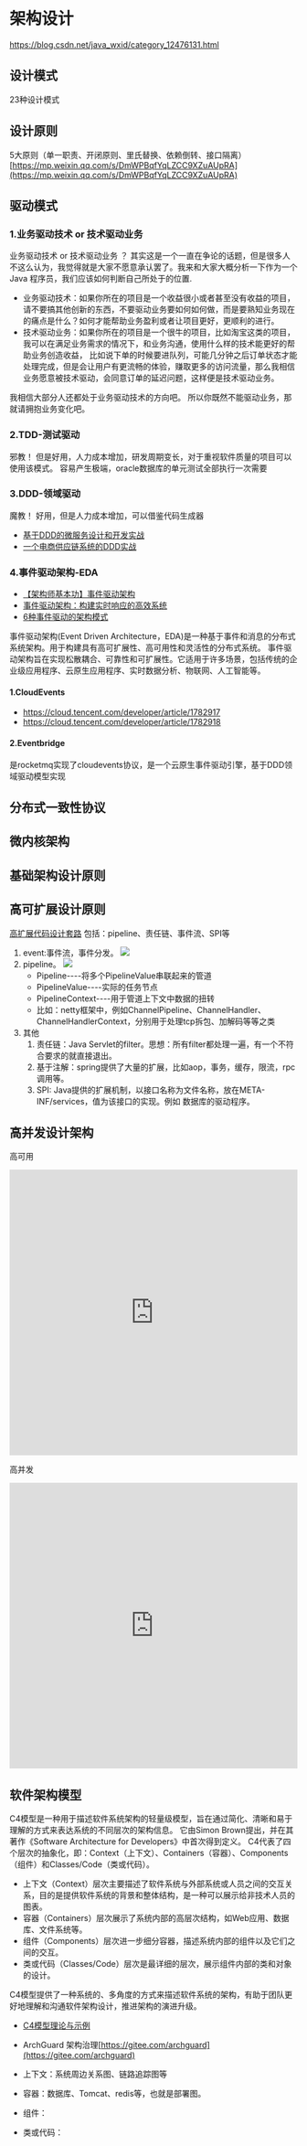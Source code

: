 # 架构设计

https://blog.csdn.net/java_wxid/category_12476131.html

## 设计模式
23种设计模式

## 设计原则
5大原则（单一职责、开闭原则、里氏替换、依赖倒转、接口隔离）
[https://mp.weixin.qq.com/s/DmWPBqfYqLZCC9XZuAUpRA](https://mp.weixin.qq.com/s/DmWPBqfYqLZCC9XZuAUpRA)

## 驱动模式

### 1.业务驱动技术 or 技术驱动业务
业务驱动技术 or 技术驱动业务 ？ 其实这是一个一直在争论的话题，但是很多人不这么认为，我觉得就是大家不愿意承认罢了。我来和大家大概分析一下作为一个 Java 程序员，我们应该如何判断自己所处于的位置.
- 业务驱动技术：如果你所在的项目是一个收益很小或者甚至没有收益的项目，请不要搞其他创新的东西，不要驱动业务要如何如何做，而是要熟知业务现在的痛点是什么？如何才能帮助业务盈利或者让项目更好，更顺利的进行。
- 技术驱动业务：如果你所在的项目是一个很牛的项目，比如淘宝这类的项目，我可以在满足业务需求的情况下，和业务沟通，使用什么样的技术能更好的帮助业务创造收益，
  比如说下单的时候要进队列，可能几分钟之后订单状态才能处理完成，但是会让用户有更流畅的体验，赚取更多的访问流量，那么我相信业务愿意被技术驱动，会同意订单的延迟问题，这样便是技术驱动业务。

我相信大部分人还都处于业务驱动技术的方向吧。 所以你既然不能驱动业务，那就请拥抱业务变化吧。

### 2.TDD-测试驱动

邪教！ 但是好用，人力成本增加，研发周期变长，对于重视软件质量的项目可以使用该模式。
容易产生极端，oracle数据库的单元测试全部执行一次需要

### 3.DDD-领域驱动

魔教！ 好用，但是人力成本增加，可以借鉴代码生成器

- [基于DDD的微服务设计和开发实战](https://mp.weixin.qq.com/s/orOF1EKYoc4Z_0pmGOYNVg)
- [一个电商供应链系统的DDD实战](https://mp.weixin.qq.com/s/xg2JhTvIaz8kbCJJwlMLTw)

### 4.事件驱动架构-EDA

- [【架构师基本功】事件驱动架构](https://blog.csdn.net/java_wxid/article/details/131283508)
- [事件驱动架构：构建实时响应的高效系统](https://baijiahao.baidu.com/s?id=1772938236612909522&wfr=spider&for=pc)
- [6种事件驱动的架构模式](https://cloud.tencent.com/developer/article/2255982)

事件驱动架构(Event Driven Architecture，EDA)是一种基于事件和消息的分布式系统架构。用于构建具有高可扩展性、高可用性和灵活性的分布式系统。
事件驱动架构旨在实现松散耦合、可靠性和可扩展性。它适用于许多场景，包括传统的企业级应用程序、云原生应用程序、实时数据分析、物联网、人工智能等。

#### 1.CloudEvents

- https://cloud.tencent.com/developer/article/1782917
- https://cloud.tencent.com/developer/article/1782918

#### 2.Eventbridge
是rocketmq实现了cloudevents协议，是一个云原生事件驱动引擎，基于DDD领域驱动模型实现

## 分布式一致性协议

## 微内核架构

## 基础架构设计原则

## 高可扩展设计原则

[高扩展代码设计套路](https://mp.weixin.qq.com/s/F42LqQncMDLQH-WWmZ28fA)  包括：pipeline、责任链、事件流、SPI等

1. event:事件流，事件分发。 ![](img/jgsj/30403ad7.png)
2. pipeline。 ![](img/jgsj/bfc324e5.png)
   - Pipeline----将多个PipelineValue串联起来的管道
   - PipelineValue----实际的任务节点
   - PipelineContext----用于管道上下文中数据的扭转
   - 比如：netty框架中，例如ChannelPipeline、ChannelHandler、ChannelHandlerContext，分别用于处理tcp拆包、加解码等等之类
3. 其他
   1. 责任链：Java Servlet的filter。思想：所有filter都处理一遍，有一个不符合要求的就直接退出。
   2. 基于注解：spring提供了大量的扩展，比如aop，事务，缓存，限流，rpc调用等。
   3. SPI: Java提供的扩展机制，以接口名称为文件名称，放在META-INF/services，值为该接口的实现。例如 数据库的驱动程序。

## 高并发设计架构

高可用
<iframe frameborder="0" style="width:100%; height:500px;" src="https://docs.qq.com/mind/DQkJWZGNzSVRmRlJl"></iframe>

高并发
<iframe frameborder="0" style="width:100%; height:500px;" src="https://docs.qq.com/mind/DQllFU3dIa3JlcGZo"></iframe>


## 软件架构模型

C4模型是一种用于描述软件系统架构的轻量级模型，旨在通过简化、清晰和易于理解的方式来表达系统的不同层次的架构信息。
它由Simon Brown提出，并在其著作《Software Architecture for Developers》中首次得到定义。
C4代表了四个层次的抽象化，即：Context（上下文）、Containers（容器）、Components（组件）和Classes/Code（类或代码）。

- 上下文（Context）层次主要描述了软件系统与外部系统或人员之间的交互关系，目的是提供软件系统的背景和整体结构，是一种可以展示给非技术人员的图表。
- 容器（Containers）层次展示了系统内部的高层次结构，如Web应用、数据库、文件系统等。
- 组件（Components）层次进一步细分容器，描述系统内部的组件以及它们之间的交互。
- 类或代码（Classes/Code）层次是最详细的层次，展示组件内部的类和对象的设计。

C4模型提供了一种系统的、多角度的方式来描述软件系统的架构，有助于团队更好地理解和沟通软件架构设计，推进架构的演进升级。


- [C4模型理论与示例](https://blog.csdn.net/liudonglovehemin/article/details/129855167)
- ArchGuard 架构治理[https://gitee.com/archguard](https://gitee.com/archguard)

- 上下文：系统周边关系图、链路追踪图等
- 容器：数据库、Tomcat、redis等，也就是部署图。
- 组件：
- 类或代码：

